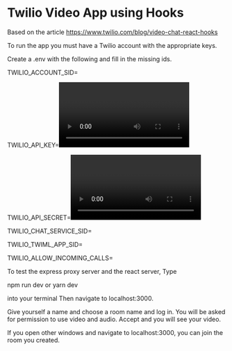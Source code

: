 # Twilio Video App using Hooks

Based on the article https://www.twilio.com/blog/video-chat-react-hooks

To run the app you must have a Twilio account with the appropriate keys.

Create a .env with the following and fill in the missing ids.

TWILIO_ACCOUNT_SID=<twilio sid>
  
TWILIO_API_KEY=<video api key>
  
TWILIO_API_SECRET=<video api secret>
  
TWILIO_CHAT_SERVICE_SID=

TWILIO_TWIML_APP_SID=

TWILIO_ALLOW_INCOMING_CALLS=

To test the express proxy server and the react server,
Type

npm run dev
or
yarn dev

into your terminal
Then navigate to localhost:3000.

Give yourself a name and choose a room name and log in. You will be asked for permission to use video and audio.
Accept and you will see your video.

If you open other windows and navigate to localhost:3000, you can join the room you created.
